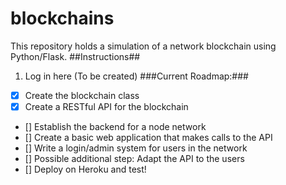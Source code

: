 # blockchains
This repository holds a simulation of a network blockchain using Python/Flask.
##Instructions##
1. Log in here (To be created)
###Current Roadmap:###
- [x] Create the blockchain class
- [x] Create a RESTful API for the blockchain
- [] Establish the backend for a node network
- [] Create a basic web application that makes calls to the API
- [] Write a login/admin system for users in the network
- [] Possible additional step: Adapt the API to the users
- [] Deploy on Heroku and test!
